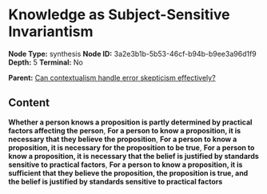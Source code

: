 # Knowledge as Subject-Sensitive Invariantism

**Node Type:** synthesis
**Node ID:** 3a2e3b1b-5b53-46cf-b94b-b9ee3a96d1f9
**Depth:** 5
**Terminal:** No

**Parent:** [Can contextualism handle error skepticism effectively?](can-contextualism-handle-error-skepticism-effectively-antithesis-2c66d5bb-6ad8-40d0-9861-770655e23483.md)

## Content

**Whether a person knows a proposition is partly determined by practical factors affecting the person**, **For a person to know a proposition, it is necessary that they believe the proposition**, **For a person to know a proposition, it is necessary for the proposition to be true**, **For a person to know a proposition, it is necessary that the belief is justified by standards sensitive to practical factors**, **For a person to know a proposition, it is sufficient that they believe the proposition, the proposition is true, and the belief is justified by standards sensitive to practical factors**
